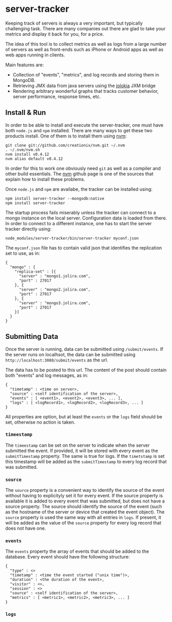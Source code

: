 server-tracker
================

Keeping track of servers is always a very important, but typically challenging task. There are many companies out there are glad to take your metrics and display it back for you, for a price.

The idea of this tool is to collect metrics as well as logs from a large number of servers as well as front-ends such as iPhone or Android apps as well as web apps running in clients.

Main features are:

* Collection of "events", "metrics", and log records and storing them in MongoDB.
* Retrieving JMX data from java servers using the [jolokia](http://www.jolokia.org/) JXM bridge
* Rendering arbitrary wonderful graphs that tracks customer behavior, server performance, response times, etc.

Install & Run
----------------

In order to be able to install and execute the server-tracker, one must have both ``node.js`` and ``npm`` installed. There are many ways to get these two products install. One of them is to install them using [nvm](https://github.com/creationix/nvm):

```
git clone git://github.com/creationix/nvm.git ~/.nvm
. ~/.nvm/nvm.sh
nvm install v0.4.12
nvm alias default v0.4.12
```

In order for this to work one obviously need ``git`` as well as a compiler and other build essentials. The [nvm](https://github.com/creationix/nvm) github page is one of the sources that explain how to install these problems.

Once ``node.js`` and ``npm`` are availabe, the tracker can be installed using:

```
npm install server-tracker --mongodb:native
npm install server-tracker
```

The startup process fails miserably unless the tracker can connect to a mongo instance on the local server. Configuration data is loaded from there. In order to connect to a different instance, one has to start the server tracker directly using:

```
node_modules/server-tracker/bin/server-tracker myconf.json
```

The ``myconf.json`` file has to contain valid json that identifies the replication set to use, as in:

```
{
  "mongo" : {
    "replica-set" : [{
      "server" : "mongo1.jolira.com",
      "port" : 27017
    }, {
      "server" : "mongo2.jolira.com",
      "port" : 27017
    }, {
      "server" : "mongo3.jolira.com",
      "port" : 27017
    }]
  }
}
```

Submitting Data
----------------

Once the server is running, data can be submitted using ``/submit/events``. If the server runs on localhsot, the data can be submitted using ``http://localhost:3080/submit/events`` as the url.


The data has to be posted to this url. The content of the post should contain both "events" and log messages, as in:

```
{
  "timetamp" : <time on server>,
  "source" : <self identification of the server>,
  "events" : [ <event1>, <event2>, <event3>, ... ],
  "logs" : [ <logRecord1>, <logRecord2>, <logRecord3>, ... ]
}
```

All properties are option, but at least the ``events`` or the ``logs`` field should be set, otherwise no action is taken.

### ``timeestamp``

The ``timeestamp`` can be set on the server to indicate when the server submitted the event. If provided, it will be stored with every event as the ``submitTimestamp`` property. The same is true for logs. If the ``timetstamp`` is set this timestamp will be added as the ``submitTimestamp`` to every log record that was submitted.

### ``source``

The ``source`` property is a convenient way to identify the source of the event without having to explicityly set it for every event. If the source property is
available it is added to every event that was submitted, but does not have a source property. The source should identify the source of the event (such as the hostname of the server or device that created the event object). The  ``source`` property is used the same way with all entries in ``logs``. If present,  it will be added as the value of the ``source`` property for every log record that does not have one.

### ``events``

The ``events`` property the array of events that should be added to the database. Every event should have the following structure:

```
{
  "type" : <>
  "timetamp" : <time the event started ("unix time")>,
  "duration" : <the duration of the event>,
  "visitor" : <>,
  "session" : <>
  "source" : <self identification of the server>,
  "metrics" : [ <metric1>, <metric2>, <metric3>, ... ]
}
```


### ``logs``

